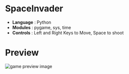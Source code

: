 # SpaceInvader

- **Language** : Python
- **Modules** : pygame, sys, time
- **Controls** : Left and Right Keys to Move, Space to shoot


# Preview
![game preview image](https://user-images.githubusercontent.com/48405523/197859423-65af6b57-3d9c-43d8-bfc9-a56bac526cda.png)
